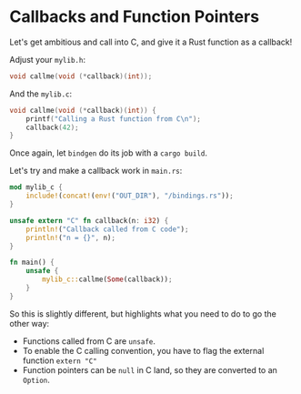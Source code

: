 # Callbacks and Function Pointers

Let's get ambitious and call into C, and give it a Rust function as a callback!

Adjust your `mylib.h`:

```h
void callme(void (*callback)(int));
```

And the `mylib.c`:

```c
void callme(void (*callback)(int)) {
    printf("Calling a Rust function from C\n");
    callback(42);
}
```

Once again, let `bindgen` do its job with a `cargo build`.

Let's try and make a callback work in `main.rs`:

```rust
mod mylib_c {
    include!(concat!(env!("OUT_DIR"), "/bindings.rs"));
}

unsafe extern "C" fn callback(n: i32) {
    println!("Callback called from C code");
    println!("n = {}", n);
}

fn main() {
    unsafe {
        mylib_c::callme(Some(callback));
    }
}
```

So this is slightly different, but highlights what you need to do to go the other way:

* Functions called from C are `unsafe`.
* To enable the C calling convention, you have to flag the external function `extern "C"`
* Function pointers can be `null` in C land, so they are converted to an `Option`.